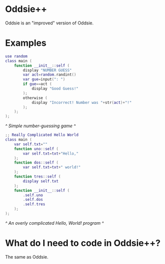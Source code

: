 # Oddsie++
 Oddsie is an "improved" version of Oddsie.
# Examples
```lua
use random
class main (
	function __init__::self (
		display "NUMBER GUESS"
		var act=random.randint()
		var gue=input(": ")
		if gue==act (
			display "Good Guess!"
		);
		otherwise (
			display "Incorrect! Number was "+str(act)+"!"
		);
	);
);
```
*^ Simple number-guessing game ^*
```lua
;; Really Complicated Hello World
class main (
	var self.txt=""
	function uno::self (
		var self.txt=txt+"Hello,"
	);
	function dos::self (
		var self.txt=txt+" world!"
	);
	function tres::self (
		display self.txt
	);
	function __init__::self (
	    .self.uno
	    .self.dos
	    .self.tres
	);
);
```
*^ An overly complicated Hello, World! program ^*
# What do I need to code in Oddsie++?
The same as Oddsie.
